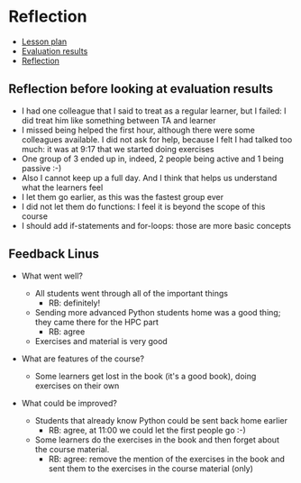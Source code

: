 # Reflection

- [Lesson plan](../../lesson_plans/20250424/README.md)
- [Evaluation results](../../evaluations/20250424/README.md)
- [Reflection](../../reflections/20250424/README.md)

## Reflection before looking at evaluation results

- I had one colleague that I said to treat as a regular learner, but I
  failed: I did treat him like something between TA and learner
- I missed being helped the first hour, although there were some colleagues
  available. I did not ask for help, because I felt I had talked too much:
  it was at 9:17 that we started doing exercises
- One group of 3 ended up in, indeed,
  2 people being active and 1 being passive :-)
- Also I cannot keep up a full day. And I think that helps us understand
  what the learners feel
- I let them go earlier, as this was the fastest group ever
- I did not let them do functions: I feel it is beyond the scope of
  this course
- I should add if-statements and for-loops: those are more basic concepts


## Feedback Linus

- What went well?
    - All students went through all of the important things
        - RB: definitely!
    - Sending more advanced Python students home was a good thing;
      they came there for the HPC part
        - RB: agree
    - Exercises and material is very good

- What are features of the course?

    - Some learners get lost in the book (it's a good book),
      doing exercises on their own

- What could be improved?

    - Students that already know Python could be sent back home earlier
        - RB: agree, at 11:00 we could let the first people go :-)
    - Some learners do the exercises in the book and then forget about
      the course material.
        - RB: agree: remove the mention of the exercises in the book
          and sent them to the exercises in the course material (only)









